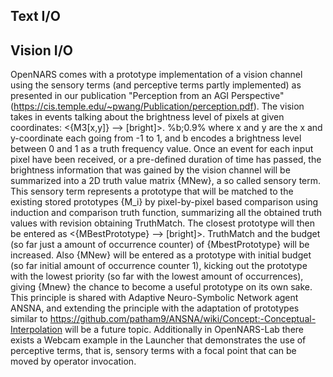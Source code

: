 ## Text I/O

## Vision I/O
OpenNARS comes with a prototype implementation of a vision channel using the sensory terms (and perceptive terms partly implemented) as presented in our publication "Perception from an AGI Perspective" (https://cis.temple.edu/~pwang/Publication/perception.pdf).
The vision takes in events talking about the brightness level of pixels at given coordinates:
<{M3[x,y]}  --> [bright]>. %b;0.9%
where x and y are the x and y-coordinate each going from -1 to 1, and b encodes a brightness level between 0 and 1 as a truth frequency value.
Once an event for each input pixel have been received, or a pre-defined duration of time has passed, the brightness information that was gained by the vision channel will be summarized into a 2D truth value matrix {MNew}, a so called sensory term. This sensory term represents a prototype that will be matched to the existing stored prototypes {M_i} by pixel-by-pixel based comparison using induction and comparison truth function, summarizing all the obtained truth values with revision obtaining TruthMatch. The closest prototype will then be entered as
<{MBestPrototype} --> [bright]>. TruthMatch 
and the budget (so far just a amount of occurrence counter) of {MbestPrototype} will be increased.
Also {MNew} will be entered as a prototype with initial budget (so far initial amount of occurrence counter 1), kicking out the prototype with the lowest priority (so far with the lowest amount of occurrences), giving {Mnew} the chance to become a useful prototype on its own sake. This principle is shared with Adaptive Neuro-Symbolic Network agent ANSNA, and extending the principle with the adaptation of prototypes similar to https://github.com/patham9/ANSNA/wiki/Concept:-Conceptual-Interpolation will be a future topic.
Additionally in OpenNARS-Lab there exists a Webcam example in the Launcher that demonstrates the use of perceptive terms, that is, sensory terms with a focal point that can be moved by operator invocation.

